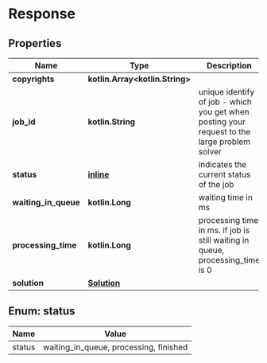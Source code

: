 
# Response

## Properties
Name | Type | Description | Notes
------------ | ------------- | ------------- | -------------
**copyrights** | **kotlin.Array&lt;kotlin.String&gt;** |  |  [optional]
**job_id** | **kotlin.String** | unique identify of job - which you get when posting your request to the large problem solver |  [optional]
**status** | [**inline**](#StatusEnum) | indicates the current status of the job |  [optional]
**waiting_in_queue** | **kotlin.Long** | waiting time in ms |  [optional]
**processing_time** | **kotlin.Long** | processing time in ms. if job is still waiting in queue, processing_time is 0 |  [optional]
**solution** | [**Solution**](Solution.md) |  |  [optional]


<a name="StatusEnum"></a>
## Enum: status
Name | Value
---- | -----
status | waiting_in_queue, processing, finished



